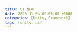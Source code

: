 ```yaml
---
title: UI 框架
date: 2023-11-04 09:00:00 +0000
categories: [Unity, Framework]
tags: [unity, ui]
---
```


